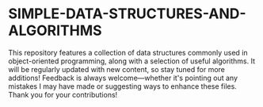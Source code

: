 # SIMPLE-DATA-STRUCTURES-AND-ALGORITHMS
This repository features a collection of data structures commonly used in object-oriented programming, along with a selection of useful algorithms. 
It will be regularly updated with new content, so stay tuned for more additions! 
Feedback is always welcome—whether it's pointing out any mistakes I may have made or suggesting ways to enhance these files. Thank you for your contributions!
